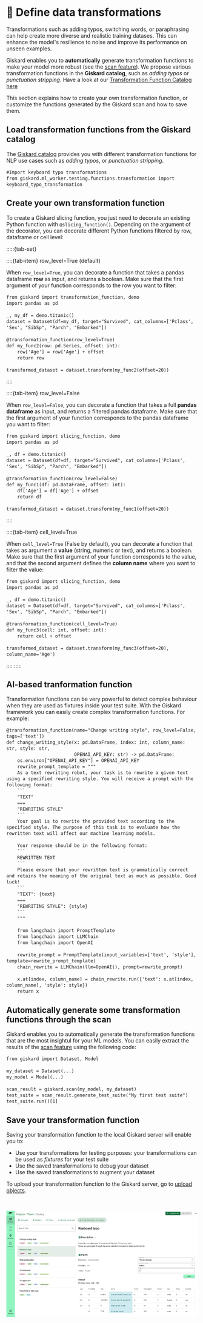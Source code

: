# 🔄 Define data transformations

Transformations such as adding typos, switching words, or paraphrasing can help create more diverse and realistic training datases. This can enhance the model's resilience to noise and improve its performance on unseen examples.

Giskard enables you to **automatically** generate transformation functions to make your model more robust (see the [scan feature](../scan/index.rst)). We propose various transformation functions in the **Giskard catalog**, such as *adding typos* or *punctuation
stripping*. Have a look at our [Transformation Function Catalog here](../../catalogs/transformation-function-catalog/index.rst)

This section explains how to create your own transformation function, or customize the functions generated by the Giskard scan and how to save them.

## Load transformation functions from the Giskard catalog

The [Giskard catalog](../../catalogs/transformation-function-catalog/index.rst) provides you with different transformation functions for NLP use cases such as *adding typos*, or *punctuation stripping*.

```
#Import keyboard typo transformations
from giskard.ml_worker.testing.functions.transformation import keyboard_typo_transformation
```

## Create your own transformation function

To create a Giskard slicing function, you just need to decorate an existing Python function with `@slicing_function()`. Depending on the argument of the decorator, you can decorate different Python functions filtered by row, dataframe or cell level:

:::::{tab-set}

::::{tab-item} row_level=True (default)

When `row_level=True`, you can decorate a function that takes a pandas dataframe **row** as input, and returns a boolean. Make sure that the first argument of your function corresponds to the row you want to filter:

```
from giskard import transformation_function, demo
import pandas as pd

_, my_df = demo.titanic()
dataset = Dataset(df=my_df, target="Survived", cat_columns=['Pclass', 'Sex', "SibSp", "Parch", "Embarked"])

@transformation_function(row_level=True)
def my_func2(row: pd.Series, offset: int):
    row['Age'] = row['Age'] + offset
    return row

transformed_dataset = dataset.transform(my_func2(offset=20))
```

::::

::::{tab-item} row_level=False

When `row_level=False`, you can decorate a function that takes a full **pandas dataframe** as input, and returns a filtered pandas dataframe. Make sure that the first argument of your function corresponds to the pandas dataframe you want to filter:

```
from giskard import slicing_function, demo
import pandas as pd

_, df = demo.titanic()
dataset = Dataset(df=df, target="Survived", cat_columns=['Pclass', 'Sex', "SibSp", "Parch", "Embarked"])

@transformation_function(row_level=False)
def my_func1(df: pd.DataFrame, offset: int):
    df['Age'] = df['Age'] + offset
    return df

transformed_dataset = dataset.transform(my_func1(offset=20))
```

::::

::::{tab-item} cell_level=True

When `cell_level=True` (False by default), you can decorate a function that takes as argument a **value** (string, numeric or text), and returns a boolean. Make sure that the first argument of your function corresponds to the value, and that the second argument defines the **column name** where you want to filter the value:

```
from giskard import slicing_function, demo
import pandas as pd

_, df = demo.titanic()
dataset = Dataset(df=df, target="Survived", cat_columns=['Pclass', 'Sex', "SibSp", "Parch", "Embarked"])

@transformation_function(cell_level=True)
def my_func3(cell: int, offset: int):
    return cell + offset

transformed_dataset = dataset.transform(my_func3(offset=20), column_name='Age')
```

::::
:::::

## AI-based tranformation function

Transformation functions can be very powerful to detect complex behaviour when they are used as fixtures inside your test suite. With the Giskard framework you can easily create complex transformation functions. For example:

```
@transformation_function(name="Change writing style", row_level=False, tags=['text'])
def change_writing_style(x: pd.DataFrame, index: int, column_name: str, style: str,
                         OPENAI_API_KEY: str) -> pd.DataFrame:
    os.environ["OPENAI_API_KEY"] = OPENAI_API_KEY
    rewrite_prompt_template = """
    As a text rewriting robot, your task is to rewrite a given text using a specified rewriting style. You will receive a prompt with the following format:
    ```
    "TEXT"
    ===
    "REWRITING STYLE"
    ```
    Your goal is to rewrite the provided text according to the specified style. The purpose of this task is to evaluate how the rewritten text will affect our machine learning models.

    Your response should be in the following format:
    ```
    REWRITTEN TEXT
    ```
    Please ensure that your rewritten text is grammatically correct and retains the meaning of the original text as much as possible. Good luck!
    ```
    "TEXT": {text}
    ===
    "REWRITING STYLE": {style}
    ```
    """

    from langchain import PromptTemplate
    from langchain import LLMChain
    from langchain import OpenAI

    rewrite_prompt = PromptTemplate(input_variables=['text', 'style'], template=rewrite_prompt_template)
    chain_rewrite = LLMChain(llm=OpenAI(), prompt=rewrite_prompt)

    x.at[index, column_name] = chain_rewrite.run({'text': x.at[index, column_name], 'style': style})
    return x
```
## Automatically generate some transformation functions through the scan

Giskard enables you to automatically generate the transformation functions that are the most insightul for your ML models. You can easily extract the results of the [scan feature](../scan/index.rst) using the following code:

```
from giskard import Dataset, Model

my_dataset = Dataset(...)
my_model = Model(...)

scan_result = giskard.scan(my_model, my_dataset)
test_suite = scan_result.generate_test_suite("My first test suite")
test_suite.run()[1]
```

## Save your transformation function

Saving your transformation function to the local Giskard server will enable you to:

* Use your transformations for testing purposes: your transformations can be used as *fixtures* for your test suite
* Use the saved transformations to debug your dataset
* Use the saved transformations to augment your dataset

To upload your transformation function to the Giskard server, go to [upload objects](../upload/index.md).

<br>

  ![](../../_static/catalog_example.png)
